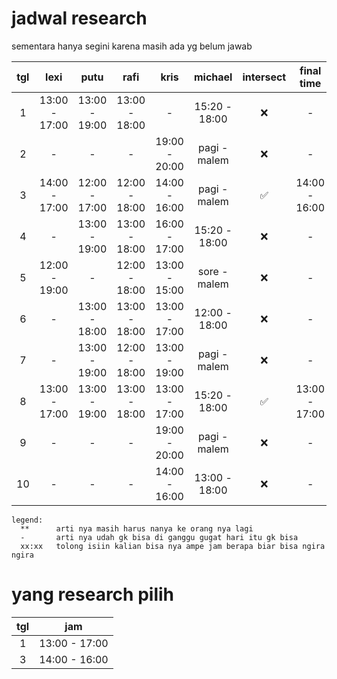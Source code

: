 # jadwal research

sementara hanya segini karena masih ada yg belum jawab

|tgl|lexi         |putu         |rafi         |kris         |michael      |intersect|final time    |
|:-:|:-----------:|:-----------:|:-----------:|:-----------:|:-----------:|:-------:|:------------:|
|1  |13:00 - 17:00|13:00 - 19:00|13:00 - 18:00|-            |15:20 - 18:00|❌        |  -          |
|2  |-            |-            |-            |19:00 - 20:00|pagi - malem |❌        |  -          |
|3  |14:00 - 17:00|12:00 - 17:00|12:00 - 18:00|14:00 - 16:00|pagi - malem |✅        |14:00 - 16:00|
|4  |-            |13:00 - 19:00|13:00 - 18:00|16:00 - 17:00|15:20 - 18:00|❌        |  -          |
|5  |12:00 - 19:00|-            |12:00 - 18:00|13:00 - 15:00|sore - malem |❌        |  -          |
|6  |-            |13:00 - 18:00|13:00 - 18:00|13:00 - 17:00|12:00 - 18:00|❌        |  -          |
|7  |-            |13:00 - 19:00|12:00 - 18:00|13:00 - 19:00|pagi - malem |❌        |  -          |
|8  |13:00 - 17:00|13:00 - 19:00|13:00 - 18:00|13:00 - 17:00|15:20 - 18:00|✅        |13:00 - 17:00|
|9  |-            |-            |-            |19:00 - 20:00|pagi - malem |❌        |  -          |
|10 |-            |-            |-            |14:00 - 16:00|13:00 - 18:00|❌        |  -          |

```
legend:
  **      arti nya masih harus nanya ke orang nya lagi
  -       arti nya udah gk bisa di ganggu gugat hari itu gk bisa
  xx:xx   tolong isiin kalian bisa nya ampe jam berapa biar bisa ngira ngira
```

# yang research pilih
|tgl     |jam          |
|:------:|:-----------:|
|1       |13:00 - 17:00|
|3       |14:00 - 16:00|
